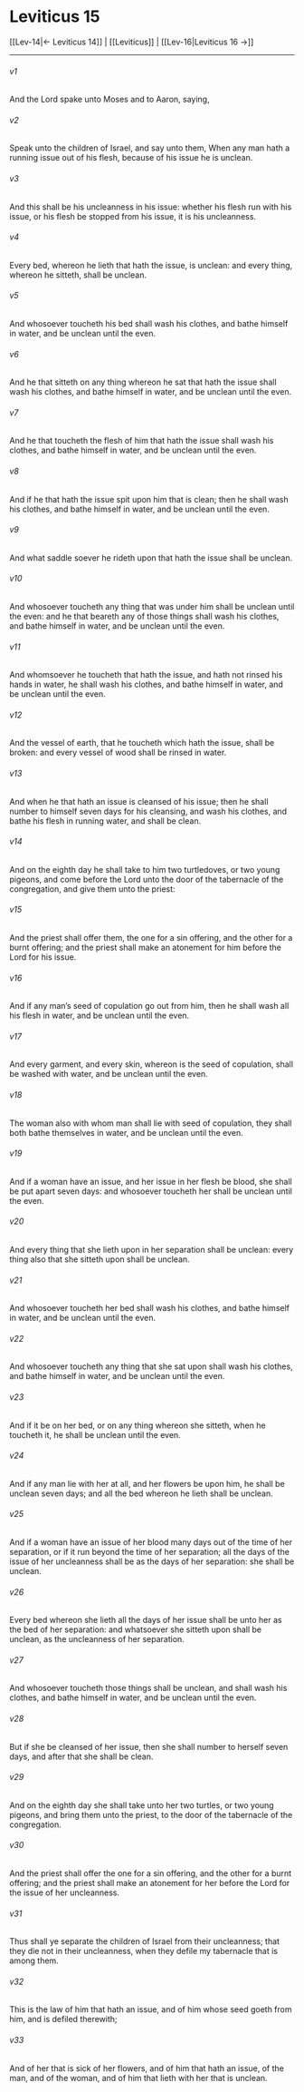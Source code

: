 # Leviticus 15

[[Lev-14|← Leviticus 14]] | [[Leviticus]] | [[Lev-16|Leviticus 16 →]]
***

###### v1
And the Lord spake unto Moses and to Aaron, saying,
###### v2
Speak unto the children of Israel, and say unto them, When any man hath a running issue out of his flesh, because of his issue he is unclean.
###### v3
And this shall be his uncleanness in his issue: whether his flesh run with his issue, or his flesh be stopped from his issue, it is his uncleanness.
###### v4
Every bed, whereon he lieth that hath the issue, is unclean: and every thing, whereon he sitteth, shall be unclean.
###### v5
And whosoever toucheth his bed shall wash his clothes, and bathe himself in water, and be unclean until the even.
###### v6
And he that sitteth on any thing whereon he sat that hath the issue shall wash his clothes, and bathe himself in water, and be unclean until the even.
###### v7
And he that toucheth the flesh of him that hath the issue shall wash his clothes, and bathe himself in water, and be unclean until the even.
###### v8
And if he that hath the issue spit upon him that is clean; then he shall wash his clothes, and bathe himself in water, and be unclean until the even.
###### v9
And what saddle soever he rideth upon that hath the issue shall be unclean.
###### v10
And whosoever toucheth any thing that was under him shall be unclean until the even: and he that beareth any of those things shall wash his clothes, and bathe himself in water, and be unclean until the even.
###### v11
And whomsoever he toucheth that hath the issue, and hath not rinsed his hands in water, he shall wash his clothes, and bathe himself in water, and be unclean until the even.
###### v12
And the vessel of earth, that he toucheth which hath the issue, shall be broken: and every vessel of wood shall be rinsed in water.
###### v13
And when he that hath an issue is cleansed of his issue; then he shall number to himself seven days for his cleansing, and wash his clothes, and bathe his flesh in running water, and shall be clean.
###### v14
And on the eighth day he shall take to him two turtledoves, or two young pigeons, and come before the Lord unto the door of the tabernacle of the congregation, and give them unto the priest:
###### v15
And the priest shall offer them, the one for a sin offering, and the other for a burnt offering; and the priest shall make an atonement for him before the Lord for his issue.
###### v16
And if any man’s seed of copulation go out from him, then he shall wash all his flesh in water, and be unclean until the even.
###### v17
And every garment, and every skin, whereon is the seed of copulation, shall be washed with water, and be unclean until the even.
###### v18
The woman also with whom man shall lie with seed of copulation, they shall both bathe themselves in water, and be unclean until the even.
###### v19
And if a woman have an issue, and her issue in her flesh be blood, she shall be put apart seven days: and whosoever toucheth her shall be unclean until the even.
###### v20
And every thing that she lieth upon in her separation shall be unclean: every thing also that she sitteth upon shall be unclean.
###### v21
And whosoever toucheth her bed shall wash his clothes, and bathe himself in water, and be unclean until the even.
###### v22
And whosoever toucheth any thing that she sat upon shall wash his clothes, and bathe himself in water, and be unclean until the even.
###### v23
And if it be on her bed, or on any thing whereon she sitteth, when he toucheth it, he shall be unclean until the even.
###### v24
And if any man lie with her at all, and her flowers be upon him, he shall be unclean seven days; and all the bed whereon he lieth shall be unclean.
###### v25
And if a woman have an issue of her blood many days out of the time of her separation, or if it run beyond the time of her separation; all the days of the issue of her uncleanness shall be as the days of her separation: she shall be unclean.
###### v26
Every bed whereon she lieth all the days of her issue shall be unto her as the bed of her separation: and whatsoever she sitteth upon shall be unclean, as the uncleanness of her separation.
###### v27
And whosoever toucheth those things shall be unclean, and shall wash his clothes, and bathe himself in water, and be unclean until the even.
###### v28
But if she be cleansed of her issue, then she shall number to herself seven days, and after that she shall be clean.
###### v29
And on the eighth day she shall take unto her two turtles, or two young pigeons, and bring them unto the priest, to the door of the tabernacle of the congregation.
###### v30
And the priest shall offer the one for a sin offering, and the other for a burnt offering; and the priest shall make an atonement for her before the Lord for the issue of her uncleanness.
###### v31
Thus shall ye separate the children of Israel from their uncleanness; that they die not in their uncleanness, when they defile my tabernacle that is among them.
###### v32
This is the law of him that hath an issue, and of him whose seed goeth from him, and is defiled therewith;
###### v33
And of her that is sick of her flowers, and of him that hath an issue, of the man, and of the woman, and of him that lieth with her that is unclean. 
